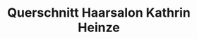 ---
title: "Querschnitt Haarsalon Kathrin Heinze"
url: /schwarzheide/querschnitt-haarsalon-kathrin-heinze/
shop: Friseur
---